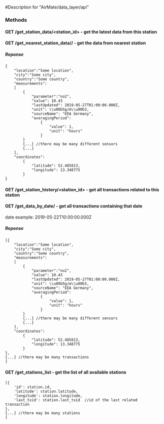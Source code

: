 #Description for "AirMate/data_layer/api"

### Methods
#### GET /get_station_data/<station_id> - get the latest data from this station
#### GET /get_nearest_station_data/<latitude>/<longitude> - get the data from nearest station

##### Reponse
```
{
    "location":"Some location",
    "city":"Some city",
    "country":"Some country",
    "measurements":
    [
        {
            "parameter":"no2", 
            "value": 10.43
            "lastUpdated": 2019-05-27T01:00:00.000Z,
            "unit": \\u00b5g/m\\u00b3,
            "sourceName": "EEA Germany",
            "averagingPeriod":
                {
                    "value": 1,
                    "unit": "hours"
                }
        }
        {...} //there may be many different sensors
        {...}
    ],
    "coordinates":
        {
            "latitude": 52.485813,
            "longitude": 13.348775
        }
}
```

#### GET /get_station_history/<station_id> - get all transactions related to this station
#### GET /get_data_by_date/<date> - get all transactions containing that date
date example: 2019-05-22T10:00:00.000Z

##### Reponse
```
[{
    "location":"Some location",
    "city":"Some city",
    "country":"Some country",
    "measurements":
    [
        {
            "parameter":"no2", 
            "value": 10.43
            "lastUpdated": 2019-05-27T01:00:00.000Z,
            "unit": \\u00b5g/m\\u00b3,
            "sourceName": "EEA Germany",
            "averagingPeriod":
                {
                    "value": 1,
                    "unit": "hours"
                }
        }
        {...} //there may be many different sensors
        {...}
    ],
    "coordinates":
        {
            "latitude": 52.485813,
            "longitude": 13.348775
        }
},
{...} //there may be many transactions
]
```

#### GET /get_stations_list - get the list of all available stations

```
[{
    'id': station.id,
    'latitude': station.latitude,
    'longitude': station.longitude,
    'last_txid': station.last_txid  //id of the last related transaction
},
{...} //there may be many stations
]
```